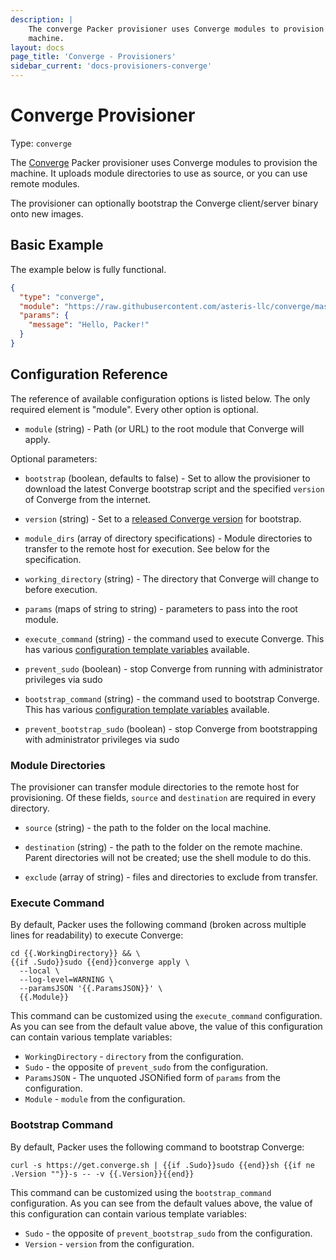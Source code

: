 ```yaml
---
description: |
    The converge Packer provisioner uses Converge modules to provision the
    machine.
layout: docs
page_title: 'Converge - Provisioners'
sidebar_current: 'docs-provisioners-converge'
---
```


# Converge Provisioner

Type: `converge`

The [Converge](http://converge.aster.is) Packer provisioner uses Converge
modules to provision the machine. It uploads module directories to use as
source, or you can use remote modules.

The provisioner can optionally bootstrap the Converge client/server binary onto
new images.

## Basic Example

The example below is fully functional.

``` json
{
  "type": "converge",
  "module": "https://raw.githubusercontent.com/asteris-llc/converge/master/samples/fileContent.hcl",
  "params": {
    "message": "Hello, Packer!"
  }
}
```

## Configuration Reference

The reference of available configuration options is listed below. The only
required element is "module". Every other option is optional.

-   `module` (string) - Path (or URL) to the root module that Converge will apply.

Optional parameters:

-   `bootstrap` (boolean, defaults to false) - Set to allow the provisioner to
    download the latest Converge bootstrap script and the specified `version` of
    Converge from the internet.

-   `version` (string) - Set to a [released Converge version](https://github.com/asteris-llc/converge/releases) for bootstrap.

-   `module_dirs` (array of directory specifications) - Module directories to
    transfer to the remote host for execution. See below for the specification.

-   `working_directory` (string) - The directory that Converge will change to
    before execution.

-   `params` (maps of string to string) - parameters to pass into the root module.

-   `execute_command` (string) - the command used to execute Converge. This has
    various
    [configuration template variables](/docs/templates/engine.html) available.

-   `prevent_sudo` (boolean) - stop Converge from running with administrator
    privileges via sudo

-   `bootstrap_command` (string) - the command used to bootstrap Converge. This
    has various
    [configuration template variables](/docs/templates/engine.html) available.

-   `prevent_bootstrap_sudo` (boolean) - stop Converge from bootstrapping with
    administrator privileges via sudo

### Module Directories

The provisioner can transfer module directories to the remote host for
provisioning. Of these fields, `source` and `destination` are required in every
directory.

-   `source` (string) - the path to the folder on the local machine.

-   `destination` (string) - the path to the folder on the remote machine. Parent
    directories will not be created; use the shell module to do this.

-   `exclude` (array of string) - files and directories to exclude from transfer.

### Execute Command

By default, Packer uses the following command (broken across multiple lines for readability) to execute Converge:

``` liquid
cd {{.WorkingDirectory}} && \
{{if .Sudo}}sudo {{end}}converge apply \
  --local \
  --log-level=WARNING \
  --paramsJSON '{{.ParamsJSON}}' \
  {{.Module}}
```

This command can be customized using the `execute_command` configuration. As you
can see from the default value above, the value of this configuration can
contain various template variables:

-   `WorkingDirectory` - `directory` from the configuration.
-   `Sudo` - the opposite of `prevent_sudo` from the configuration.
-   `ParamsJSON` - The unquoted JSONified form of `params` from the configuration.
-   `Module` - `module` from the configuration.

### Bootstrap Command

By default, Packer uses the following command to bootstrap Converge:

``` liquid
curl -s https://get.converge.sh | {{if .Sudo}}sudo {{end}}sh {{if ne .Version ""}}-s -- -v {{.Version}}{{end}}
```

This command can be customized using the `bootstrap_command` configuration. As you
can see from the default values above, the value of this configuration can
contain various template variables:

-   `Sudo` - the opposite of `prevent_bootstrap_sudo` from the configuration.
-   `Version` - `version` from the configuration.
